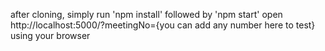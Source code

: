 after cloning, simply run 'npm install' followed by 'npm start'
open http://localhost:5000/?meetingNo={you can add any number here to test} using your browser
